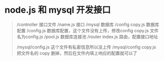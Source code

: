 # node.js 和 mysql 开发接口
> /controller 接口文件
>   /name.js 接口
> /mysql 数据库
>   /config copy.js 数据库配置
>   /config.js 数据库配置，这个文件没有上传，修改config copy.js 文件名为config.js
>   /pool.js 数据库连接池
> /router
>   index.js 路由，配置接口地址
> 
> /mysql/config.js 这个文件有私密信息所以没上传
> /mysql/config copy.js 把文件名的 copy 删掉，然后在文件内填上响应的配置就可以了
> 